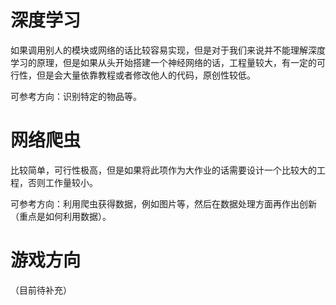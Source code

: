 # 深度学习

如果调用别人的模块或网络的话比较容易实现，但是对于我们来说并不能理解深度学习的原理，但是如果从头开始搭建一个神经网络的话，工程量较大，有一定的可行性，但是会大量依靠教程或者修改他人的代码，原创性较低。

可参考方向：识别特定的物品等。

# 网络爬虫

比较简单，可行性极高，但是如果将此项作为大作业的话需要设计一个比较大的工程，否则工作量较小。

可参考方向：利用爬虫获得数据，例如图片等，然后在数据处理方面再作出创新（重点是如何利用数据）。



# 游戏方向

（目前待补充）